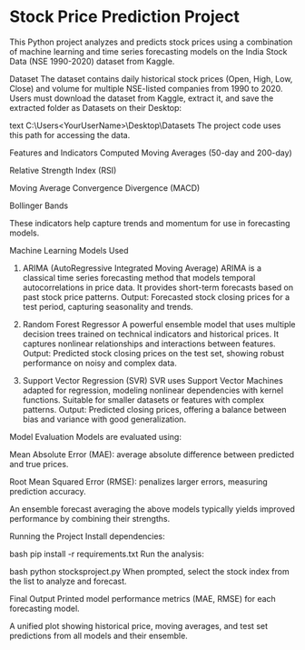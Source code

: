 # Stock Price Prediction Project

This Python project analyzes and predicts stock prices using a combination of machine learning and time series forecasting models on the India Stock Data (NSE 1990-2020) dataset from Kaggle.

Dataset
The dataset contains daily historical stock prices (Open, High, Low, Close) and volume for multiple NSE-listed companies from 1990 to 2020. Users must download the dataset from Kaggle, extract it, and save the extracted folder as Datasets on their Desktop:

text
C:\Users\<YourUserName>\Desktop\Datasets
The project code uses this path for accessing the data.

Features and Indicators Computed
Moving Averages (50-day and 200-day)

Relative Strength Index (RSI)

Moving Average Convergence Divergence (MACD)

Bollinger Bands

These indicators help capture trends and momentum for use in forecasting models.

Machine Learning Models Used
1. ARIMA (AutoRegressive Integrated Moving Average)
ARIMA is a classical time series forecasting method that models temporal autocorrelations in price data. It provides short-term forecasts based on past stock price patterns.
Output: Forecasted stock closing prices for a test period, capturing seasonality and trends.

2. Random Forest Regressor
A powerful ensemble model that uses multiple decision trees trained on technical indicators and historical prices. It captures nonlinear relationships and interactions between features.
Output: Predicted stock closing prices on the test set, showing robust performance on noisy and complex data.

3. Support Vector Regression (SVR)
SVR uses Support Vector Machines adapted for regression, modeling nonlinear dependencies with kernel functions. Suitable for smaller datasets or features with complex patterns.
Output: Predicted closing prices, offering a balance between bias and variance with good generalization.

Model Evaluation
Models are evaluated using:

Mean Absolute Error (MAE): average absolute difference between predicted and true prices.

Root Mean Squared Error (RMSE): penalizes larger errors, measuring prediction accuracy.

An ensemble forecast averaging the above models typically yields improved performance by combining their strengths.

Running the Project
Install dependencies:

bash
pip install -r requirements.txt
Run the analysis:

bash
python stocksproject.py
When prompted, select the stock index from the list to analyze and forecast.

Final Output
Printed model performance metrics (MAE, RMSE) for each forecasting model.

A unified plot showing historical price, moving averages, and test set predictions from all models and their ensemble.

